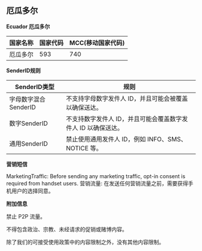 ## 厄瓜多尔

__Ecuador 厄瓜多尔__

| 国家名称 | 国家代码 | MCC(移动国家代码) |
|------|------|-------------|
| 厄瓜多尔 | 593  | 	740        |

__SenderID规则__

| SenderID类型     | 规则                                 |
|----------------|------------------------------------|
| 字母数字混合SenderID | 不支持字母数字发件人 ID，并且可能会被覆盖以确保送达。       |
| 数字SenderID     | 不支持数字发件人 ID，并且可能会覆盖数字发件人 ID 以确保送达。 |
| 通用SenderID     | 禁止使用通用发件人 ID，例如 INFO、SMS、NOTICE 等。 |


__营销短信__

MarketingTraffic: Before sending any marketing traffic, opt-in consent is required from handset users.
营销流量: 在发送任何营销流量之前，需要获得手机用户的选择同意。

__附加信息__

禁止 P2P 流量。

不得包含政治、宗教、未经请求的促销或赌博内容。

除了我们的可接受使用政策中的内容限制之外，没有其他内容限制。
